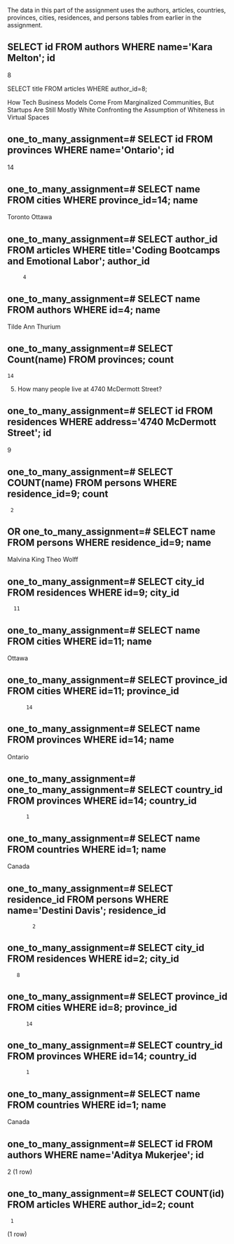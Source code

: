 The data in this part of the assignment uses the authors, articles, countries, provinces, cities, residences, and persons tables from earlier in the assignment.

<!-- 1. Find the author with the name 'Kara Melton' and then select all the articles she has written. -->
SELECT id FROM authors WHERE name='Kara Melton';
 id
----
  8

SELECT title FROM articles WHERE author_id=8;

 How Tech Business Models Come From Marginalized Communities, But Startups Are Still Mostly White
 Confronting the Assumption of Whiteness in Virtual Spaces


<!-- 2. Find Ontario in the provinces table and then find all the cities in that province. -->

one_to_many_assignment=# SELECT id FROM provinces WHERE name='Ontario';
 id
----
 14

one_to_many_assignment=# SELECT name FROM cities WHERE province_id=14;
  name   
---------
 Toronto
 Ottawa

<!-- 3. Who wrote the article called 'Coding Bootcamps and Emotional Labor'? -->

one_to_many_assignment=# SELECT author_id FROM articles WHERE title='Coding Bootcamps and Emotional Labor';
 author_id
-----------
         4

one_to_many_assignment=# SELECT name FROM authors WHERE id=4;
       name        
-------------------
 Tilde Ann Thurium

<!-- 4. Write a series of SQL queries to find out how many provinces are in Canada. -->

one_to_many_assignment=# SELECT Count(name) FROM provinces;
 count
-------
    14

5. How many people live at 4740 McDermott Street?

one_to_many_assignment=# SELECT id FROM residences WHERE address='4740 McDermott Street';
 id
----
  9

one_to_many_assignment=# SELECT COUNT(name) FROM persons WHERE residence_id=9;
 count
-------
     2
OR
one_to_many_assignment=# SELECT name FROM persons WHERE residence_id=9;
     name     
--------------
 Malvina King
 Theo Wolff

<!-- 6. What city is 4740 McDermott Street in? -->

one_to_many_assignment=# SELECT city_id FROM residences WHERE id=9;
 city_id
---------
      11

one_to_many_assignment=# SELECT name FROM cities WHERE id=11;
  name  
--------
 Ottawa

<!-- 7. What province is 4740 McDermott Street in? -->

one_to_many_assignment=# SELECT province_id FROM cities WHERE id=11;
 province_id
-------------
          14

one_to_many_assignment=# SELECT name FROM provinces WHERE id=14;
  name   
---------
 Ontario


<!-- 8. What country is 4740 McDermott Street in? -->

one_to_many_assignment=# one_to_many_assignment=# SELECT country_id FROM provinces WHERE id=14;
 country_id
------------
          1
one_to_many_assignment=# SELECT name FROM countries WHERE id=1;
name  
--------
Canada

<!-- 9. Find the person named 'Destini Davis' and then use a series of SQL queries to find what country they live in. -->

one_to_many_assignment=# SELECT residence_id FROM persons WHERE name='Destini Davis';
 residence_id
--------------
            2

one_to_many_assignment=# SELECT city_id FROM residences WHERE id=2;
 city_id
---------
       8

one_to_many_assignment=# SELECT province_id FROM cities WHERE id=8;
 province_id
-------------
          14

one_to_many_assignment=# SELECT country_id FROM provinces WHERE id=14;
 country_id
------------
          1

one_to_many_assignment=# SELECT name FROM countries WHERE id=1;
  name  
--------
 Canada

<!-- 10. How many articles has Aditya Mukerjee written? -->

one_to_many_assignment=# SELECT id FROM authors WHERE name='Aditya Mukerjee';
 id
----
  2
(1 row)

one_to_many_assignment=# SELECT COUNT(id) FROM articles WHERE author_id=2;
 count
-------
     1
(1 row)
